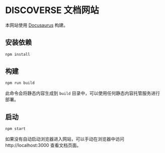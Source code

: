 # DISCOVERSE 文档网站

本网站使用 [Docusaurus](https://docusaurus.io/) 构建。

## 安装依赖

```bash
npm install
```

## 构建

```bash
npm run build
```

此命令会将静态内容生成到 `build` 目录中，可以使用任何静态内容托管服务进行部署。


## 启动

```bash
npm start
```

如果没有自动启动浏览器进入网站，可以手动在浏览器中访问 http://localhost:3000 查看文档页面。